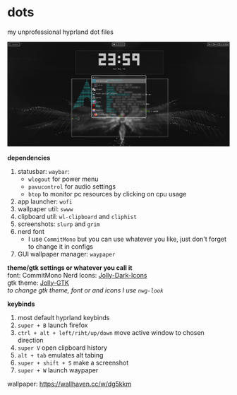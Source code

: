 # dots
my unprofessional hyprland dot files


![preview](https://github.com/letmemeow/dots/blob/main/preview.png?raw=true)

**dependencies**
1. statusbar: `waybar`:
   - `wlogout` for power menu
   - `pavucontrol` for audio settings
   - `btop` to monitor pc resources by clicking on cpu usage
3. app launcher: `wofi`
4. wallpaper util: `swww`
5. clipboard util: `wl-clipboard` and `cliphist`
6. screenshots: `slurp` and `grim`
7. nerd font
   - I use `CommitMono` but you can use whatever you like, just don't forget to change it in configs
8. GUI wallpaper manager: `waypaper`


**theme/gtk settings or whatever you call it**  
font: CommitMono Nerd 
Icons: [Jolly-Dark-Icons](https://www.pling.com/p/1654368)   
gtk theme: [Jolly-GTK](https://www.pling.com/p/1654335)  
*to change gtk theme, font or and icons I use ```nwg-look```*

**keybinds**
1. most default hyprland keybinds
2. `super + B` launch firefox
3. `ctrl + alt + left/riht/up/down` move active window to chosen direction
4. `super V` open clipboard history
5. `alt + tab` emulates alt tabing
6. `super + shift + S` make a screenshot
7. `super + W` launch waypaper


wallpaper: https://wallhaven.cc/w/dg5kkm
